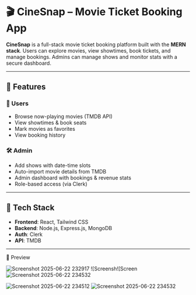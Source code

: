 # 🎬 CineSnap – Movie Ticket Booking App

**CineSnap** is a full-stack movie ticket booking platform built with the **MERN stack**. Users can explore movies, view showtimes, book tickets, and manage bookings. Admins can manage shows and monitor stats with a secure dashboard.

---

## 🚀 Features

### 👥 Users
- Browse now-playing movies (TMDB API)
- View showtimes & book seats
- Mark movies as favorites
- View booking history

### 🛠️ Admin
- Add shows with date-time slots
- Auto-import movie details from TMDB
- Admin dashboard with bookings & revenue stats
- Role-based access (via Clerk)

---

## 🧱 Tech Stack

- **Frontend**: React, Tailwind CSS
- **Backend**: Node.js, Express.js, MongoDB
- **Auth**: Clerk
- **API**: TMDB

---

📸 Preview

![Screenshot 2025-06-22 232917](https://github.com/user-attachments/assets/dfb4d7fe-4179-409c-adb5-eb4490cbe5a7)
![Screensh![Screen![Screenshot 2025-06-22 234532](https://github.com/user-attachments/assets/f7969759-f2c3-4bb6-a7c9-b761e8cdc4e3)

![Screenshot 2025-06-22 234512](https://github.com/user-attachments/assets/288624d4-55a3-44c6-9cc6-fbe855ffe834)
![Screenshot 2025-06-22 234532](https://github.com/user-attachments/assets/38e8877b-cd58-42ea-be80-319dc52c18c7)

